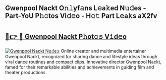 ## Gwenpool Nackt O𝚗𝚕yf𝚊ns L𝚎a𝚔ed N𝚞𝚍es - Part-YoU P𝚑𝚘tos Vi𝚍𝚎o - H𝚘𝚝 Part L𝚎a𝚔s aX2fv

# <h2><a href="http://kfezu0g.oniu.top/?m=Gwenpool+Nackt">🔗👉 🔴 Gwenpool Nackt P𝚑ot𝚘𝚜 V𝚒d𝚎o</a></h2>

[![Gwenpool Nackt Nu𝚍e𝚜](https://i.imgur.com/0qMVB7G.gif)](http://kfezu0g.oniu.top/?m=Gwenpool+Nackt)
Online creator and multimedia entertainer Gwenpool Nackt, recognized for sharing dance and lifestyle ideas through viral dance routines and compact clips. Innovative director Gwenpool Nackt, famed for their remarkable abilities and achievements in guiding film and theater productions.  
